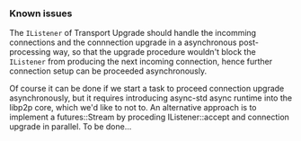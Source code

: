 ### Known issues

The `IListener` of Transport Upgrade should handle the incomming connections and the connnection upgrade in a asynchronous post-processing way, so that the upgrade procedure wouldn't block the `IListener` from producing the next incoming connection, hence further connection setup can be proceeded asynchronously. 

Of course it can be done if we start a task to proceed connection upgrade asynchronously, but it requires introducing async-std async runtime into the libp2p core, which we'd like to not to. An alternative approach is to implement a futures::Stream by proceding IListener::accept and connection upgrade in parallel. To be done...